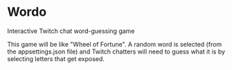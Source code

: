 # Wordo
Interactive Twitch chat word-guessing game

This game will be like "Wheel of Fortune". A random word is selected (from the appsettings.json file) and Twitch chatters will need to guess what it is by selecting letters that get exposed.
